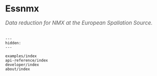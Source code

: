 # Essnmx

<span style="font-size:1.2em;font-style:italic;color:#5a5a5a">
  Data reduction for NMX at the European Spallation Source.
  </br></br>
</span>

```{toctree}
---
hidden:
---

examples/index
api-reference/index
developer/index
about/index
```
